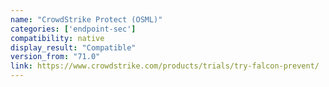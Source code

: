 ```yaml
---
name: "CrowdStrike Protect (OSML)"
categories: ['endpoint-sec']
compatibility: native
display_result: "Compatible"
version_from: "71.0"
link: https://www.crowdstrike.com/products/trials/try-falcon-prevent/
---
```

